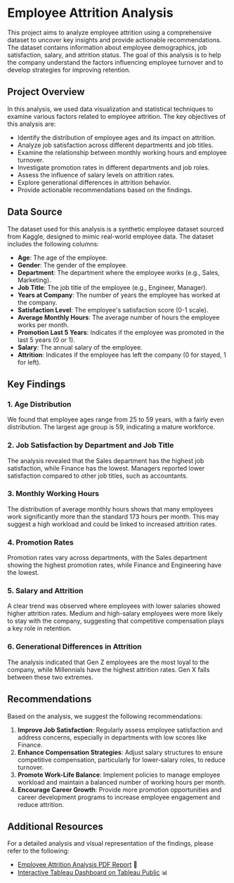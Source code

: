 # Employee Attrition Analysis

This project aims to analyze employee attrition using a comprehensive dataset to uncover key insights and provide actionable recommendations. The dataset contains information about employee demographics, job satisfaction, salary, and attrition status. The goal of this analysis is to help the company understand the factors influencing employee turnover and to develop strategies for improving retention.

## Project Overview

In this analysis, we used data visualization and statistical techniques to examine various factors related to employee attrition. The key objectives of this analysis are:

- Identify the distribution of employee ages and its impact on attrition.
- Analyze job satisfaction across different departments and job titles.
- Examine the relationship between monthly working hours and employee turnover.
- Investigate promotion rates in different departments and job roles.
- Assess the influence of salary levels on attrition rates.
- Explore generational differences in attrition behavior.
- Provide actionable recommendations based on the findings.

## Data Source

The dataset used for this analysis is a synthetic employee dataset sourced from Kaggle, designed to mimic real-world employee data. The dataset includes the following columns:

- **Age**: The age of the employee.
- **Gender**: The gender of the employee.
- **Department**: The department where the employee works (e.g., Sales, Marketing).
- **Job Title**: The job title of the employee (e.g., Engineer, Manager).
- **Years at Company**: The number of years the employee has worked at the company.
- **Satisfaction Level**: The employee's satisfaction score (0-1 scale).
- **Average Monthly Hours**: The average number of hours the employee works per month.
- **Promotion Last 5 Years**: Indicates if the employee was promoted in the last 5 years (0 or 1).
- **Salary**: The annual salary of the employee.
- **Attrition**: Indicates if the employee has left the company (0 for stayed, 1 for left).

## Key Findings

### 1. Age Distribution
We found that employee ages range from 25 to 59 years, with a fairly even distribution. The largest age group is 59, indicating a mature workforce.

### 2. Job Satisfaction by Department and Job Title
The analysis revealed that the Sales department has the highest job satisfaction, while Finance has the lowest. Managers reported lower satisfaction compared to other job titles, such as accountants.

### 3. Monthly Working Hours
The distribution of average monthly hours shows that many employees work significantly more than the standard 173 hours per month. This may suggest a high workload and could be linked to increased attrition rates.

### 4. Promotion Rates
Promotion rates vary across departments, with the Sales department showing the highest promotion rates, while Finance and Engineering have the lowest.

### 5. Salary and Attrition
A clear trend was observed where employees with lower salaries showed higher attrition rates. Medium and high-salary employees were more likely to stay with the company, suggesting that competitive compensation plays a key role in retention.

### 6. Generational Differences in Attrition
The analysis indicated that Gen Z employees are the most loyal to the company, while Millennials have the highest attrition rates. Gen X falls between these two extremes.

## Recommendations

Based on the analysis, we suggest the following recommendations:

1. **Improve Job Satisfaction**: Regularly assess employee satisfaction and address concerns, especially in departments with low scores like Finance.
2. **Enhance Compensation Strategies**: Adjust salary structures to ensure competitive compensation, particularly for lower-salary roles, to reduce turnover.
3. **Promote Work-Life Balance**: Implement policies to manage employee workload and maintain a balanced number of working hours per month.
4. **Encourage Career Growth**: Provide more promotion opportunities and career development programs to increase employee engagement and reduce attrition.

## Additional Resources

For a detailed analysis and visual representation of the findings, please refer to the following:

- [Employee Attrition Analysis PDF Report](https://github.com/Charlottecool/Tableau-Dashboard/blob/master/Employee%20Attrition%20Analysis/Overall%20analysis%20dashboard.pdf) 📄
- [Interactive Tableau Dashboard on Tableau Public](https://public.tableau.com/views/EmployeeAttritionAnalysisDashboard_17314604921560/Overallanalysisdashboard?:language=en-US&:sid=&:redirect=auth&:display_count=n&:origin=viz_share_link) 📊

